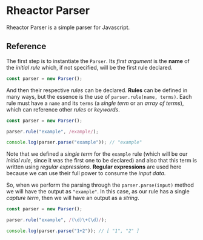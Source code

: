 # Rheactor Parser

Rheactor Parser is a simple parser for Javascript.

## Reference

The first step is to instantiate the `Parser`. Its _first argument_ is the **name** of the _initial rule_ which, if not specified, will be the first rule declared.

```ts
const parser = new Parser();
```

And then their respective _rules_ can be declared. **Rules** can be defined in many ways, but the essence is the use of `parser.rule(name, terms)`.
Each rule must have a `name` and its `terms` (a _single term_ or an _array of terms_), which can reference other _rules_ or _keywords_.

```ts
const parser = new Parser();

parser.rule("example", /example/);

console.log(parser.parse("example")); // "example"
```

Note that we defined a _single term_ for the `example` rule (which will be our _initial rule_, since it was the first one to be declared) and
also that this term is written using _regular expressions_. **Regular expressions** are used here because we can use their full power to consume the _input data_.

So, when we perform the parsing through the `parser.parse(input)` method we will have the output as `"example"`.
In this case, as our rule has a single _capture term_, then we will have an output as a _string_.

```ts
const parser = new Parser();

parser.rule("example", /(\d)\+(\d)/);

console.log(parser.parse("1+2")); // [ "1", "2" ]
```
